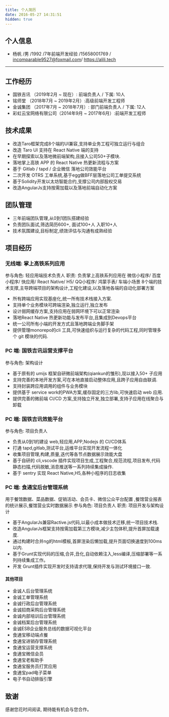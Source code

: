 ```yaml
---
title: 个人简历
date: 2016-05-27 14:31:51
hidden: true
---
```

## 个人信息

 - 杨帆 /男 /1992 /7年前端开发经验 /15658001769 / incomparable9527@foxmail.com/ https://alili.tech

---
## 工作经历
* 国铁吉讯 （2019年2月 ~ 现在）: 前端负责人 / 下属: 10人
* 铭师堂 （2018年7月 ~ 2019年2月）:高级前端开发工程师
* 金诚集团 （2017年7月 ~ 2018年7月）: 部门前端负责人 / 下属: 12人
* 彩虹云宝网络有限公司（2014年9月 ~ 2017年6月）:前端开发工程师

## 技术成果
* 改造Taro框架完成8个端的UI兼容,支持单业务工程可独立运行与组合
* 改造 Taro UI 支持在 React Native 端的支持
* 在早期探索以及落地微前端架构,且接入公司50+子模块.
* 落地掌上高铁 APP 的 React Native 热更新流程与方案
* 基于 Gitlab / tapd / 企业微信 落地公司效能平台
* 二次开发 OTRS 工单系统,基于egg做BFF层落地公司工单提交系统
* 基于Solidity开发以太坊智能合约,支撑公司内部股权交易
* 改造AngularJs支持按需加载以及落地前端自动化方案


## 团队管理
* 三年前端团队管理,从0到1团队搭建经验
* 负责团队面试,筛选简历600+, 面试100+人 入职10+人
* 技术氛围建设,目标制定,绩效评估与沟通有成熟经验

## 项目经历
### 无线端:  掌上高铁系列应用
参与角色: 轻应用端技术负责人
职责: 负责掌上高铁系列应用在 微信小程序/ 百度小程序/ 快应用/ React Native/ H5/ QQ小程序/ 鸿蒙手表/ 车端小场景 8个端的技术支撑,主导跨端项目的架构设计,工程化建设,以及落地各端的自动化部署方案

* 所有跨端应用实现基座化,统一所有技术栈接入方案.
* 支持单个业务模块可跨端渲染,独立运行,独立发布
* 设计弱网缓存方案,支持应用在弱网环境下可以正常渲染
* 落地React Native 热更新功能与发布平台,且集成到Devops平台
* 统一公司所有小端的开发方式且落地跨端业务脚手架
* 提供管理monorepo的cli 工具,可快速组织与运行复杂的代码工程,同时管理多个 git 模块的代码.
### PC 端: 国铁吉讯运营支撑平台
参与角色: 架构设计

* 基于原有的 umijs 框架自研微前端架构(qiankun的雏形),现以接入50+ 子应用
* 支持完善的本地开发方案,可在本地直接启动整体应用,且跨子应用自由联调.
* 支持封装跨应用调用的组件与业务模块
* 提供基于 service work的PWA方案,缓存固定的三方lib,可快速启动 web 应用.
* 提供完善的微前端 CI/CD 方案,支持独立开发,独立部署,支持子应用在线聚合与卸载


### PC 端: 国铁吉讯效能平台
参与角色: 项目负责人

* 负责从0到1的建设 web,轻应用,APP,Nodejs 的 CI/CD体系
* 打通 tapd,gitlab,测试平台,运维平台实现开发流程一体化
* 收集项目管理,构建,质量,迭代等各节点数据展示效能大盘
* 基于自研的 cli,vscode 插件实现项目生成,工程聚合,规范流程,项目发布,代码静态扫描,代码脱敏,消息推送等一系列持续集成操作.
* 基于 sentry 实现 React Native,H5,各种小程序的日志收集

### PC 端: 食通宝后台管理系统
用于餐馆数据、菜品数据、促销活动、会员卡、微信公众平台配置 ,餐馆营业报表的统计展示,餐馆营业实时数据展示
参与角色: 项目负责人
职责: 项目开发与架构设计
- 基于AngularJs兼容Ractive.js代码,以最小成本做技术迁移,统一项目技术栈.
- 改造AngularJs框架支持按需加载第三方模块,减少主包体积,提升首屏加载速度.
- 通过构建时合并ng的html模板,首屏渲染后懒加载,提升页面切换速度到100ms以内.
- 基于Grunt实现代码的压缩,合并,丑化,自动依赖注入,less编译,压缩部署等一系列持续集成工作。
- 开发 Grunt插件实现开发时支持请求代理,保持开发与测试环境接口一致.


#### 其他项目
- 金诚人后台管理系统
- 金诚工单管理系统
- 金诚行政后台管理系统 
- 金诚招商采购后台管理系统 
- 金诚内部培训后台管理系统
- 金诚档案后台管理系统 
- 金诚ESB企业服务总线的数据可视化平台
- 食通宝移动端点餐 
- 食通宝进销存管理系统
- 食通宝运营支撑系统
- 食通宝微信会员
- 食通宝老板助手
- 食通宝服务员打赏应用
- 食通宝pad电子菜单
- 电子书自动排版引擎


## 致谢
感谢您花时间阅读,
期待能有机会与您合作。
